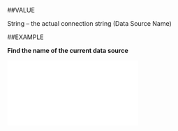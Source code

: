
##VALUE

String – the actual connection string (Data Source Name)


##EXAMPLE

**Find the name of the current data source**



![](..\..\Examples\vbs\Database.ActuaDSN.vbs.txt)

